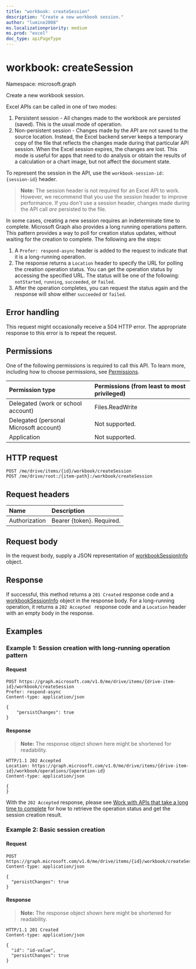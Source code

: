 ```yaml
---
title: "workbook: createSession"
description: "Create a new workbook session."
author: "lumine2008"
ms.localizationpriority: medium
ms.prod: "excel"
doc_type: apiPageType
---
```


# workbook: createSession

Namespace: microsoft.graph

Create a new workbook session. 

Excel APIs can be called in one of two modes: 

1. Persistent session - All changes made to the workbook are persisted (saved). This is the usual mode of operation. 
2. Non-persistent session - Changes made by the API are not saved to the source location. Instead, the Excel backend server keeps a temporary copy of the file that reflects the changes made during that particular API session. When the Excel session expires, the changes are lost. This mode is useful for apps that need to do analysis or obtain the results of a calculation or a chart image, but not affect the document state.   

To represent the session in the API, use the `workbook-session-id: {session-id}` header. 

>**Note:** The session header is not required for an Excel API to work. However, we recommend that you use the session header to improve performance. If you don't use a session header, changes made during the API call _are_ persisted to the file.  

In some cases, creating a new session requires an indeterminate time to complete. Microsoft Graph also provides a long running operations pattern. This pattern provides a way to poll for creation status updates, without waiting for the creation to complete. The following are the steps:

1. A `Prefer: respond-async` header is added to the request to indicate that it is a long-running operation.
2. The response returns a `Location` header to specify the URL for polling the creation operation status. You can get the operation status by accessing the specified URL. The status will be one of the following: `notStarted`, `running`, `succeeded`, or `failed`.
3. After the operation completes, you can request the status again and the response will show either `succeeded` or `failed`.

## Error handling

This request might occasionally receive a 504 HTTP error. The appropriate response to this error is to repeat the request.

## Permissions
One of the following permissions is required to call this API. To learn more, including how to choose permissions, see [Permissions](/graph/permissions-reference).

|Permission type      | Permissions (from least to most privileged)              |
|:--------------------|:---------------------------------------------------------|
|Delegated (work or school account) | Files.ReadWrite    |
|Delegated (personal Microsoft account) | Not supported.    |
|Application | Not supported. |

## HTTP request
<!-- { "blockType": "ignored" } -->
```http
POST /me/drive/items/{id}/workbook/createSession
POST /me/drive/root:/{item-path}:/workbook/createSession
```
## Request headers
| Name       | Description|
|:---------------|:----------|
| Authorization  | Bearer {token}. Required. |

## Request body
In the request body, supply a JSON representation of [workbookSessionInfo](../resources/workbooksessioninfo.md) object.

## Response

If successful, this method returns a `201 Created` response code and a [workbookSessionInfo](../resources/workbooksessioninfo.md) object in the response body. For a long-running operation, it returns a `202 Accepted ` response code and a `Location` header with an empty body in the response.

## Examples

### Example 1: Session creation with long-running operation pattern

#### Request

<!-- {
  "blockType": "request",
  "name": "create_excel_session_with_long_running"
}-->
```http
POST https://graph.microsoft.com/v1.0/me/drive/items/{drive-item-id}/workbook/createSession
Prefer: respond-async
Content-type: application/json

{
    "persistChanges": true
}
```

#### Response
>**Note:** The response object shown here might be shortened for readability. 

<!-- {
  "blockType": "response",
  "truncated": true,
  "@odata.type": "microsoft.graph.workbookSessionInfo"
} -->
```http
HTTP/1.1 202 Accepted
Location: https://graph.microsoft.com/v1.0/me/drive/items/{drive-item-id}/workbook/operations/{operation-id}
Content-type: application/json

{
}
```

<!-- uuid: 8fcb5dbc-d5aa-4681-8e31-b001d5168d79 
2015-10-25 14:57:30 UTC -->
<!-- {
  "type": "#page.annotation",
  "description": "Example",
  "keywords": "",
  "section": "documentation",
  "tocPath": "",
  "suppressions": [
  ]
}-->

With the `202 Accepted` response, please see [Work with APIs that take a long time to complete](/concepts/workbook-best-practice.md#work-with-apis-that-take-a-long-time-to-complete) for how to retrieve the operation status and get the session creation result.

### Example 2: Basic session creation

#### Request


<!-- {
  "blockType": "request",
  "name": "create_excel_session"
}-->
```http
POST https://graph.microsoft.com/v1.0/me/drive/items/{id}/workbook/createSession
Content-type: application/json

{
  "persistChanges": true
}
```

#### Response

>**Note:** The response object shown here might be shortened for readability. 
<!-- {
  "blockType": "response",
  "truncated": true,
  "@odata.type": "microsoft.graph.workbookSessionInfo"
} -->
```http
HTTP/1.1 201 Created
Content-type: application/json

{
  "id": "id-value",
  "persistChanges": true
}
```

